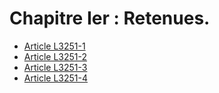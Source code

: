 # Chapitre Ier : Retenues.

* [Article L3251-1](./LEGIARTI000006902873.md)
* [Article L3251-2](./LEGIARTI000006902874.md)
* [Article L3251-3](./LEGIARTI000006902875.md)
* [Article L3251-4](./LEGIARTI000006902876.md)
